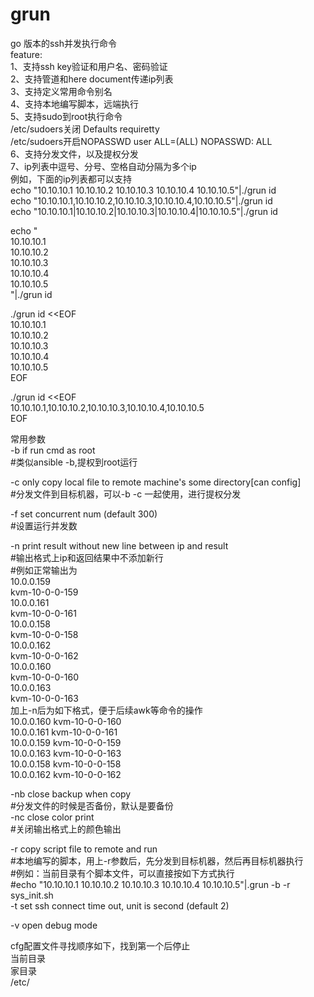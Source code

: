 # grun
go 版本的ssh并发执行命令  
  feature:  
  1、支持ssh key验证和用户名、密码验证  
  2、支持管道和here document传递ip列表  
  3、支持定义常用命令别名  
  4、支持本地编写脚本，远端执行  
  5、支持sudo到root执行命令  
  /etc/sudoers关闭 Defaults    requiretty  
  /etc/sudoers开启NOPASSWD  user     ALL=(ALL)       NOPASSWD: ALL  
  6、支持分发文件，以及提权分发  
  7、ip列表中逗号、分号、空格自动分隔为多个ip  
  例如，下面的ip列表都可以支持  
  echo "10.10.10.1 10.10.10.2 10.10.10.3 10.10.10.4 10.10.10.5"|./grun id  
  echo "10.10.10.1,10.10.10.2,10.10.10.3,10.10.10.4,10.10.10.5"|./grun id  
  echo "10.10.10.1|10.10.10.2|10.10.10.3|10.10.10.4|10.10.10.5"|./grun id  

  echo "  
  10.10.10.1  
  10.10.10.2  
  10.10.10.3  
  10.10.10.4  
  10.10.10.5  
  "|./grun id  

./grun id <<EOF  
10.10.10.1  
10.10.10.2  
10.10.10.3  
10.10.10.4  
10.10.10.5  
EOF  

./grun id <<EOF  
10.10.10.1,10.10.10.2,10.10.10.3,10.10.10.4,10.10.10.5  
EOF  

常用参数  
  -b    if run cmd as root      
        #类似ansible -b,提权到root运行  

  -c    only copy local file to remote machine's some directory[can config]     
        #分发文件到目标机器，可以-b -c 一起使用，进行提权分发   

  -f    set concurrent num (default 300)    
        #设置运行并发数  

  -n    print result without new line between ip and result   
        #输出格式上ip和返回结果中不添加新行  
        #例如正常输出为  
        10.0.0.159  
        kvm-10-0-0-159  
        10.0.0.161  
        kvm-10-0-0-161  
        10.0.0.158  
        kvm-10-0-0-158  
        10.0.0.162  
        kvm-10-0-0-162  
        10.0.0.160  
        kvm-10-0-0-160  
        10.0.0.163  
        kvm-10-0-0-163  
        加上-n后为如下格式，便于后续awk等命令的操作  
        10.0.0.160 kvm-10-0-0-160  
        10.0.0.161 kvm-10-0-0-161  
        10.0.0.159 kvm-10-0-0-159  
        10.0.0.163 kvm-10-0-0-163  
        10.0.0.158 kvm-10-0-0-158  
        10.0.0.162 kvm-10-0-0-162  

  -nb   close backup when copy  
        #分发文件的时候是否备份，默认是要备份  
  -nc   close color print  
        #关闭输出格式上的颜色输出  

  -r    copy script file to remote and run  
        #本地编写的脚本，用上-r参数后，先分发到目标机器，然后再目标机器执行  
        #例如：当前目录有个脚本文件，可以直接按如下方式执行  
        #echo "10.10.10.1 10.10.10.2 10.10.10.3 10.10.10.4 10.10.10.5"|.grun -b -r sys_init.sh  
  -t    set ssh connect time out, unit is second (default 2)  

  -v    open debug mode  

cfg配置文件寻找顺序如下，找到第一个后停止    
当前目录  
家目录  
/etc/  